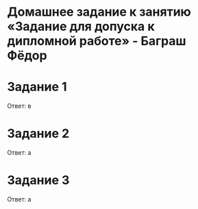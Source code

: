 # Домашнее задание к занятию «Задание для допуска к дипломной работе» - Баграш Фёдор

# Задание 1
Ответ: в
# Задание 2
Ответ: а
# Задание 3
Ответ: а

